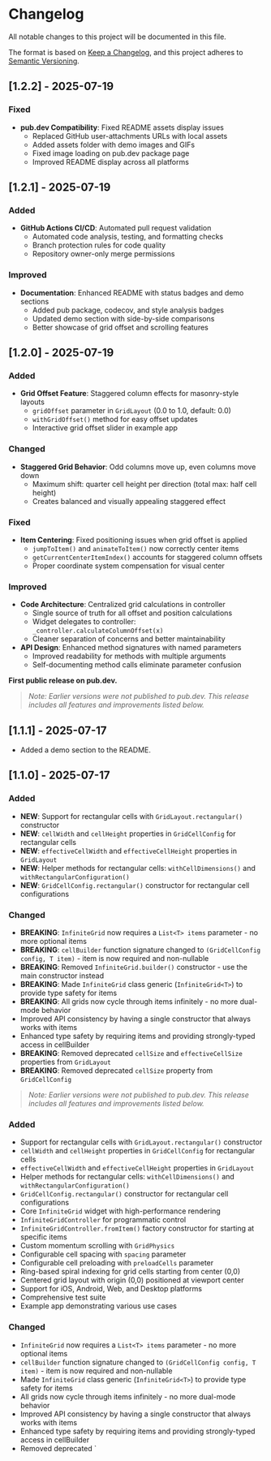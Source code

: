 # Changelog

All notable changes to this project will be documented in this file.

The format is based on [Keep a Changelog](https://keepachangelog.com/en/1.0.0/),
and this project adheres to [Semantic Versioning](https://semver.org/spec/v2.0.0.html).

## [1.2.2] - 2025-07-19


### Fixed
- **pub.dev Compatibility**: Fixed README assets display issues
  - Replaced GitHub user-attachments URLs with local assets
  - Added assets folder with demo images and GIFs
  - Fixed image loading on pub.dev package page
  - Improved README display across all platforms

## [1.2.1] - 2025-07-19

### Added
- **GitHub Actions CI/CD**: Automated pull request validation
  - Automated code analysis, testing, and formatting checks
  - Branch protection rules for code quality
  - Repository owner-only merge permissions

### Improved
- **Documentation**: Enhanced README with status badges and demo sections
  - Added pub package, codecov, and style analysis badges
  - Updated demo section with side-by-side comparisons
  - Better showcase of grid offset and scrolling features

## [1.2.0] - 2025-07-19

### Added
- **Grid Offset Feature**: Staggered column effects for masonry-style layouts
  - `gridOffset` parameter in `GridLayout` (0.0 to 1.0, default: 0.0)
  - `withGridOffset()` method for easy offset updates
  - Interactive grid offset slider in example app

### Changed
- **Staggered Grid Behavior**: Odd columns move up, even columns move down
  - Maximum shift: quarter cell height per direction (total max: half cell height)
  - Creates balanced and visually appealing staggered effect

### Fixed
- **Item Centering**: Fixed positioning issues when grid offset is applied
  - `jumpToItem()` and `animateToItem()` now correctly center items
  - `getCurrentCenterItemIndex()` accounts for staggered column offsets
  - Proper coordinate system compensation for visual center

### Improved
- **Code Architecture**: Centralized grid calculations in controller
  - Single source of truth for all offset and position calculations
  - Widget delegates to controller: `_controller.calculateColumnOffset(x)`
  - Cleaner separation of concerns and better maintainability
- **API Design**: Enhanced method signatures with named parameters
  - Improved readability for methods with multiple arguments
  - Self-documenting method calls eliminate parameter confusion

**First public release on pub.dev.**

> _Note: Earlier versions were not published to pub.dev. This release includes all features and improvements listed below._

## [1.1.1] - 2025-07-17

- Added a demo section to the README.

## [1.1.0] - 2025-07-17

### Added
- **NEW**: Support for rectangular cells with `GridLayout.rectangular()` constructor
- **NEW**: `cellWidth` and `cellHeight` properties in `GridCellConfig` for rectangular cells
- **NEW**: `effectiveCellWidth` and `effectiveCellHeight` properties in `GridLayout`
- **NEW**: Helper methods for rectangular cells: `withCellDimensions()` and `withRectangularConfiguration()`
- **NEW**: `GridCellConfig.rectangular()` constructor for rectangular cell configurations

### Changed
- **BREAKING**: `InfiniteGrid` now requires a `List<T> items` parameter - no more optional items
- **BREAKING**: `cellBuilder` function signature changed to `(GridCellConfig config, T item)` - item is now required and non-nullable  
- **BREAKING**: Removed `InfiniteGrid.builder()` constructor - use the main constructor instead
- **BREAKING**: Made `InfiniteGrid` class generic (`InfiniteGrid<T>`) to provide type safety for items
- **BREAKING**: All grids now cycle through items infinitely - no more dual-mode behavior
- Improved API consistency by having a single constructor that always works with items
- Enhanced type safety by requiring items and providing strongly-typed access in cellBuilder
- **BREAKING**: Removed deprecated `cellSize` and `effectiveCellSize` properties from `GridLayout`
- **BREAKING**: Removed deprecated `cellSize` property from `GridCellConfig`

> _Note: Earlier versions were not published to pub.dev. This release includes all features and improvements listed below._

### Added
- Support for rectangular cells with `GridLayout.rectangular()` constructor
- `cellWidth` and `cellHeight` properties in `GridCellConfig` for rectangular cells
- `effectiveCellWidth` and `effectiveCellHeight` properties in `GridLayout`
- Helper methods for rectangular cells: `withCellDimensions()` and `withRectangularConfiguration()`
- `GridCellConfig.rectangular()` constructor for rectangular cell configurations
- Core `InfiniteGrid` widget with high-performance rendering
- `InfiniteGridController` for programmatic control
- `InfiniteGridController.fromItem()` factory constructor for starting at specific items
- Custom momentum scrolling with `GridPhysics`
- Configurable cell spacing with `spacing` parameter
- Configurable cell preloading with `preloadCells` parameter
- Ring-based spiral indexing for grid cells starting from center (0,0)
- Centered grid layout with origin (0,0) positioned at viewport center
- Support for iOS, Android, Web, and Desktop platforms
- Comprehensive test suite
- Example app demonstrating various use cases

### Changed
- `InfiniteGrid` now requires a `List<T> items` parameter - no more optional items
- `cellBuilder` function signature changed to `(GridCellConfig config, T item)` - item is now required and non-nullable
- Made `InfiniteGrid` class generic (`InfiniteGrid<T>`) to provide type safety for items
- All grids now cycle through items infinitely - no more dual-mode behavior
- Improved API consistency by having a single constructor that always works with items
- Enhanced type safety by requiring items and providing strongly-typed access in cellBuilder
- Removed deprecated `